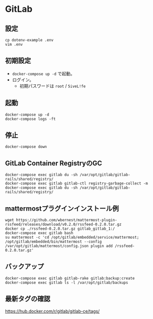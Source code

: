 # GitLab

## 設定

    cp dotenv-example .env
    vim .env

## 初期設定

- `docker-compose up -d` で起動。
- ログイン。
    - 初期パスワードは `root` / `5iveL!fe`

## 起動

    docker-compose up -d
    docker-compose logs -ft

## 停止

    docker-compose down

## GitLab Container RegistryのGC

    docker-compose exec gitlab du -sh /var/opt/gitlab/gitlab-rails/shared/registry/
    docker-compose exec gitlab gitlab-ctl registry-garbage-collect -m
    docker-compose exec gitlab du -sh /var/opt/gitlab/gitlab-rails/shared/registry/

## mattermostプラグインインストール例

    wget https://github.com/wbernest/mattermost-plugin-rssfeed/releases/download/v0.2.0/rssfeed-0.2.0.tar.gz
    docker cp ./rssfeed-0.2.0.tar.gz gitlab_gitlab_1:/
    docker-compose exec gitlab bash
    su mattermost -c 'cd /opt/gitlab/embedded/service/mattermost; /opt/gitlab/embedded/bin/mattermost --config /var/opt/gitlab/mattermost/config.json plugin add /rssfeed-0.2.0.tar.gz'

## バックアップ

    docker-compose exec gitlab gitlab-rake gitlab:backup:create
    docker-compose exec gitlab ls -l /var/opt/gitlab/backups

## 最新タグの確認

<https://hub.docker.com/r/gitlab/gitlab-ce/tags/>
